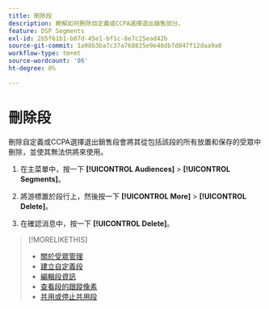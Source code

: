 ```yaml
---
title: 刪除段
description: 瞭解如何刪除自定義或CCPA選擇退出銷售部分。
feature: DSP Segments
exl-id: 2b5f61b1-b07d-45e1-bf1c-8e7c25ead42b
source-git-commit: 1a98b3ba7c37a768825e9e48db7d847f12daa9a0
workflow-type: tm+mt
source-wordcount: '86'
ht-degree: 0%

---
```


# 刪除段

刪除自定義或CCPA選擇退出銷售段會將其從包括該段的所有放置和保存的受眾中刪除，並使其無法供將來使用。

1. 在主菜單中，按一下 **[!UICONTROL Audiences]** > **[!UICONTROL Segments]**。

1. 將游標置於段行上，然後按一下 **[!UICONTROL More]** > **[!UICONTROL Delete]**。

1. 在確認消息中，按一下 **[!UICONTROL Delete]**。

>[!MORELIKETHIS]
>
>* [關於受眾管理](audience-about.md)
>* [建立自定義段](custom-segment-create.md)
>* [編輯段資訊](segment-edit.md)
>* [查看段的跟蹤像素](segment-view-pixels.md)
>* [共用或停止共用段](segment-share.md)

